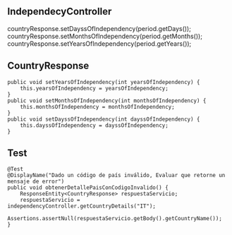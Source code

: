 ## IndependecyController
countryResponse.setDayssOfIndependency(period.getDays());
countryResponse.setMonthsOfIndependency(period.getMonths());
countryResponse.setYearsOfIndependency(period.getYears());

## CountryResponse


    public void setYearsOfIndependency(int yearsOfIndependency) {
        this.yearsOfIndependency = yearsOfIndependency;
    }
    public void setMonthsOfIndependency(int monthsOfIndependency) {
        this.monthsOfIndependency = monthsOfIndependency;
    }
    public void setDayssOfIndependency(int dayssOfIndependency) {
        this.dayssOfIndependency = dayssOfIndependency;
    }

## Test


    @Test
    @DisplayName("Dado un código de país inválido, Evaluar que retorne un mensaje de error")
    public void obtenerDetallePaisConCodigoInvalido() {
        ResponseEntity<CountryResponse> respuestaServicio;
        respuestaServicio = independencyController.getCountryDetails("IT");
        Assertions.assertNull(respuestaServicio.getBody().getCountryName());
    }
